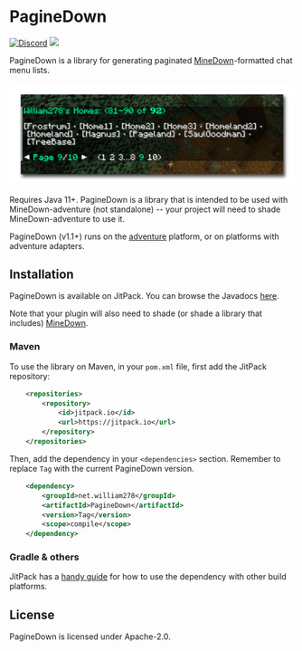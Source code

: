 # PagineDown
[![Discord](https://img.shields.io/discord/818135932103557162?color=7289da&logo=discord)](https://discord.gg/tVYhJfyDWG)
[![](https://jitpack.io/v/net.william278/PagineDown.svg)](https://jitpack.io/#net.william278/PagineDown)

PagineDown is a library for generating paginated [MineDown](https://github.com/Phoenix616/MineDown)-formatted chat menu lists.

![](images/list-example-in-game.png)

Requires Java 11+. PagineDown is a library that is intended to be used with MineDown-adventure (not standalone) -- your project will need to shade MineDown-adventure to use it.

PagineDown (v1.1+) runs on the [adventure](https://docs.adventure.kyori.net/) platform, or on platforms with adventure adapters.

## Installation
PagineDown is available on JitPack. You can browse the Javadocs [here](https://javadoc.jitpack.io/net/william278/PagineDown/latest/javadoc/).

Note that your plugin will also need to shade (or shade a library that includes) [MineDown](https://github.com/Phoenix616/MineDown).

### Maven
To use the library on Maven, in your `pom.xml` file, first add the JitPack repository:
```xml
    <repositories>
        <repository>
            <id>jitpack.io</id>
            <url>https://jitpack.io</url>
        </repository>
    </repositories>
```

Then, add the dependency in your `<dependencies>` section. Remember to replace `Tag` with the current PagineDown version.
```xml
    <dependency>
        <groupId>net.william278</groupId>
        <artifactId>PagineDown</artifactId>
        <version>Tag</version>
        <scope>compile</scope>
    </dependency>
```

### Gradle & others
JitPack has a [handy guide](https://jitpack.io/#net.william278/PagineDown/#How_to) for how to use the dependency with other build platforms.

## License
PagineDown is licensed under Apache-2.0.
